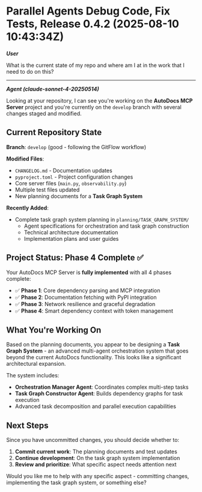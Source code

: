 <!-- Generated by SpecStory -->

# Parallel Agents Debug Code, Fix Tests, Release 0.4.2 (2025-08-10 10:43:34Z)

<!-- Claude Code Session 362fd95c-ddf0-471b-ae86-4b2b6f9e1ec4 (2025-08-10_10-43-34Z) -->

_**User**_

What is the current state of my repo and where am I at in the work that I need to do on this?

---

_**Agent (claude-sonnet-4-20250514)**_

Looking at your repository, I can see you're working on the **AutoDocs MCP Server** project and you're currently on the `develop` branch with several changes staged and modified.

## Current Repository State

**Branch**: `develop` (good - following the GitFlow workflow)

**Modified Files**:
- `CHANGELOG.md` - Documentation updates
- `pyproject.toml` - Project configuration changes
- Core server files (`main.py`, `observability.py`) 
- Multiple test files updated
- New planning documents for a **Task Graph System**

**Recently Added**:
- Complete task graph system planning in `planning/TASK_GRAPH_SYSTEM/`
  - Agent specifications for orchestration and task graph construction
  - Technical architecture documentation  
  - Implementation plans and user guides

## Project Status: Phase 4 Complete ✅

Your AutoDocs MCP Server is **fully implemented** with all 4 phases complete:
- ✅ **Phase 1**: Core dependency parsing and MCP integration
- ✅ **Phase 2**: Documentation fetching with PyPI integration  
- ✅ **Phase 3**: Network resilience and graceful degradation
- ✅ **Phase 4**: Smart dependency context with token management

## What You're Working On

Based on the planning documents, you appear to be designing a **Task Graph System** - an advanced multi-agent orchestration system that goes beyond the current AutoDocs functionality. This looks like a significant architectural expansion.

The system includes:
- **Orchestration Manager Agent**: Coordinates complex multi-step tasks
- **Task Graph Constructor Agent**: Builds dependency graphs for task execution
- Advanced task decomposition and parallel execution capabilities

## Next Steps

Since you have uncommitted changes, you should decide whether to:
1. **Commit current work**: The planning documents and test updates
2. **Continue development**: On the task graph system implementation  
3. **Review and prioritize**: What specific aspect needs attention next

Would you like me to help with any specific aspect - committing changes, implementing the task graph system, or something else?

